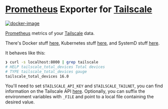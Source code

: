 # [Prometheus](https://prometheus.io) Exporter for [Tailscale](https://tailscale.com)

[![docker-image](https://github.com/mamercad/prometheus-tailscale-exporter/actions/workflows/docker-image.yml/badge.svg)](https://github.com/mamercad/prometheus-tailscale-exporter/actions/workflows/docker-image.yml)

[Prometheus](https://prometheus.io) metrics of your [Tailscale](https://tailscale.com) data.

There's Docker stuff [here](./docker), Kubernetes stuff [here](./kubernetes), and SystemD stuff [here](./systemd).

It behaves like this:

```bash
❯ curl -s localhost:8000 | grep tailscale
# HELP tailscale_total_devices Total devices
# TYPE tailscale_total_devices gauge
tailscale_total_devices 16.0
```

You'll need to set `$TAILSCALE_API_KEY` and `$TAILSCALE_TAILNET`, you can find information on the Tailscale API [here](https://github.com/tailscale/tailscale/blob/main/api.md). Optionally, you can suffix the environment variables with `_FILE` and point to a local file containing the desired value.
